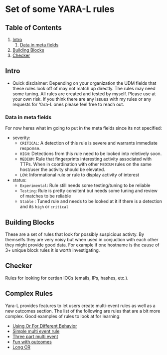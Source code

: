 # Set of some YARA-L rules

## Table of Contents

1. [Intro](#intro)
    1. [Data in meta fields](#Data-in-meta-fields)
2. [Building Blocks](#building-blocks)
3. [Checker](#checker)

## Intro

* Quick disclaimer: Depending on your organization the UDM fields that these rules look off of may not match up directly.
The rules may need some tuning. All rules are created and tested by myself. Please use at your own risk. If you think there are any issues with my rules or any requests for Yara-L ones please feel free to reach out. 

### Data in meta fields
For now heres what im going to put in the meta fields since its not specified:
* severity: 
  * `CRITICAL`: A detection of this rule is severe and warrants immediate response.
  * `HIGH`: Detections from this rule need to be looked into reletively soon.
  * `MEDIUM`: Rule that fingerprints interesting activity associated with TTPs. When in coordination with other `MEDIUM` rules on the same host/user the activity should be elevated.
  * `LOW`: Informational rule or rule to display activity of interest
* status:
  * `Experimental`: Rule still needs some testing/tuning to be reliable
  * `Testing`: Rule is pretty consitent but needs some tuning and review of matches to be reliable
  * `Stable` : Tuned rule and needs to be looked at it if there is a detection and its `high` or `critical`

## Building Blocks
These are a set of rules that look for possibly suspicious activty. By themselfs they are very noisy but when used in conjuction with each other they might provide good data. For example if one hostname is the cause of 3+ unique block rules it is worth investigating. 

## Checker
Rules for looking for certian IOCs (emails, IPs, hashes, etc.). 

## Complex Rules
Yara-L provides features to let users create multi-event rules as well as a new outcomes section. The list of the following are rules that are a bit more complex. Good examples of rules to look at for learning:
* [Using Or For Different Behavior](https://github.com/amalone341/YARA-L-Work/blob/main/Defense%20Evasion/Windows/Verclsid_activity.yaral)
* [Simple multi event rule](https://github.com/amalone341/YARA-L-Work/blob/main/Initial%20Access/Email_to_google_drive_download.yaral)
* [Three part multi event](https://github.com/amalone341/YARA-L-Work/blob/main/Malware/Async_Rat_Installation.yaral)
* [Fun with outcomes](https://github.com/amalone341/YARA-L-Work/blob/main/Outcomes%20Rules/Suspicious_Failed_Logins.yaral)
* [Long OR](https://github.com/amalone341/YARA-L-Work/blob/main/Ransomware/Lockbit2.yaral)
